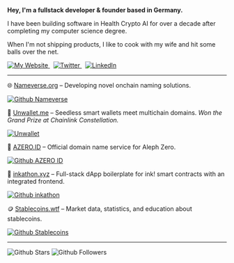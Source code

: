 **Hey, I'm a fullstack developer & founder based in Germany.**

I have been building software in Health Crypto AI for over a decade after completing my computer science degree.

When I'm not shipping products, I like to cook with my wife and hit some balls over the net.

[
![My Website](https://img.shields.io/badge/My%20Website-000?style=for-the-badge&logo=linktree&logoColor=white)
](https://zoma.dev)​ ​​
[
  ![Twitter](https://img.shields.io/badge/Twitter-222?style=for-the-badge&logo=x&logoColor=white)
](https://twitter.com/dennis_zoma)​ ​​
[
![LinkedIn](https://img.shields.io/badge/Linkedin-222?style=for-the-badge&logo=linkedin&logoColor=white)
](https://www.linkedin.com/in/dennis-zoma/)

***

🌐 [Nameverse.org](https://nameverse.org) – Developing novel onchain naming solutions.

[![Github Nameverse](https://img.shields.io/badge/nameverse-333?logo=github&logoColor=white)](https://github.com/nameverse)

🥇 [Unwallet.me](https://unwallet.me) – Seedless smart wallets meet multichain domains. _Won the Grand Prize at Chainlink Constellation._

[![Unwallet](https://img.shields.io/badge/unwallet-333?logo=github&logoColor=white)](https://github.com/Unwallet-constellation)

🪪 [AZERO.ID](https://azero.id) – Official domain name service for Aleph Zero.

[![Github AZERO ID](https://img.shields.io/badge/azero–id-333?logo=github&logoColor=white)](https://github.com/azero-id)

🐙 [inkathon.xyz](https://inkathon.xyz) – Full-stack dApp boilerplate for ink! smart contracts with an integrated frontend.

[![Github inkathon](https://img.shields.io/badge/scio–labs/inkathon-333?logo=github&logoColor=white)](https://github.com/scio-labs/inkathon)

🪙 [Stablecoins.wtf](https://stablecoins.wtf) – Market data, statistics, and education about stablecoins.

[![Github Stablecoins](https://img.shields.io/badge/stablecoins.wtf-333?logo=github&logoColor=white)](https://github.com/stablecoins-wtf/stablecoins.wtf)

***

![Github Stars](https://img.shields.io/github/stars/wottpal?color=ffd45f&logo=github&style=badge)
![Github Followers](https://img.shields.io/github/followers/wottpal?color=ffd45f&logo=github&style=badge)

